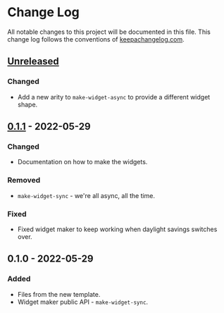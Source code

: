 # Change Log
All notable changes to this project will be documented in this file. This change log follows the conventions of [keepachangelog.com](http://keepachangelog.com/).

## [Unreleased]
### Changed
- Add a new arity to `make-widget-async` to provide a different widget shape.

## [0.1.1] - 2022-05-29
### Changed
- Documentation on how to make the widgets.

### Removed
- `make-widget-sync` - we're all async, all the time.

### Fixed
- Fixed widget maker to keep working when daylight savings switches over.

## 0.1.0 - 2022-05-29
### Added
- Files from the new template.
- Widget maker public API - `make-widget-sync`.

[Unreleased]: https://sourcehost.site/your-name/cloj/compare/0.1.1...HEAD
[0.1.1]: https://sourcehost.site/your-name/cloj/compare/0.1.0...0.1.1
